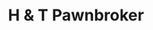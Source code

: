 ---
title: "H & T Pawnbroker"
url: /london-borough-of-islington/h-and-t-pawnbroker/
shop: pawnbroker
---